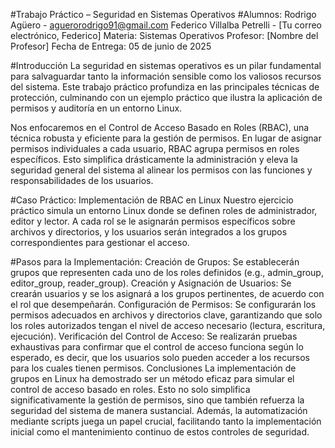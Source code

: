 #Trabajo Práctico – Seguridad en Sistemas Operativos
#Alumnos:
Rodrigo Agüero - aguerorodrigo91@gmail.com
Federico Villalba Petrelli - [Tu correo electrónico, Federico]
Materia: Sistemas Operativos
Profesor: [Nombre del Profesor]
Fecha de Entrega: 05 de junio de 2025

#Introducción
La seguridad en sistemas operativos es un pilar fundamental para salvaguardar tanto la información sensible como los valiosos recursos del sistema. Este trabajo práctico profundiza en las principales técnicas de protección, culminando con un ejemplo práctico que ilustra la aplicación de permisos y auditoría en un entorno Linux.

Nos enfocaremos en el Control de Acceso Basado en Roles (RBAC), una técnica robusta y eficiente para la gestión de permisos. En lugar de asignar permisos individuales a cada usuario, RBAC agrupa permisos en roles específicos. Esto simplifica drásticamente la administración y eleva la seguridad general del sistema al alinear los permisos con las funciones y responsabilidades de los usuarios.

#Caso Práctico: Implementación de RBAC en Linux
Nuestro ejercicio práctico simula un entorno Linux donde se definen roles de administrador, editor y lector. A cada rol se le asignarán permisos específicos sobre archivos y directorios, y los usuarios serán integrados a los grupos correspondientes para gestionar el acceso.

#Pasos para la Implementación:
Creación de Grupos: Se establecerán grupos que representen cada uno de los roles definidos (e.g., admin_group, editor_group, reader_group).
Creación y Asignación de Usuarios: Se crearán usuarios y se los asignará a los grupos pertinentes, de acuerdo con el rol que desempeñarán.
Configuración de Permisos: Se configurarán los permisos adecuados en archivos y directorios clave, garantizando que solo los roles autorizados tengan el nivel de acceso necesario (lectura, escritura, ejecución).
Verificación del Control de Acceso: Se realizarán pruebas exhaustivas para confirmar que el control de acceso funciona según lo esperado, es decir, que los usuarios solo pueden acceder a los recursos para los cuales tienen permisos.
Conclusiones
La implementación de grupos en Linux ha demostrado ser un método eficaz para simular el control de acceso basado en roles. Esto no solo simplifica significativamente la gestión de permisos, sino que también refuerza la seguridad del sistema de manera sustancial. Además, la automatización mediante scripts juega un papel crucial, facilitando tanto la implementación inicial como el mantenimiento continuo de estos controles de seguridad.


